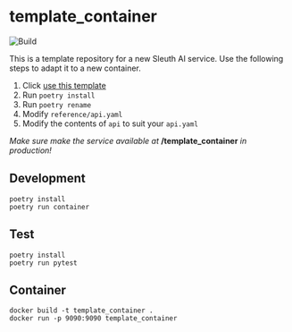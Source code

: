 # template_container
![Build](https://github.com/Sleuth-Capital/template_container/workflows/Build/badge.svg)

This is a template repository for a new Sleuth AI service.
Use the following steps to adapt it to a new container.

1. Click [use this template](https://github.com/Sleuth-Capital/template_container/generate)
2. Run ``poetry install``
3. Run ``poetry rename``
4. Modify ``reference/api.yaml``
5. Modify the contents of ``api`` to suit your ``api.yaml``

*Make sure make the service available at* **/template_container** *in production!*

## Development
````
poetry install
poetry run container
````
## Test
````
poetry install
poetry run pytest
````
## Container
````
docker build -t template_container .
docker run -p 9090:9090 template_container
````
